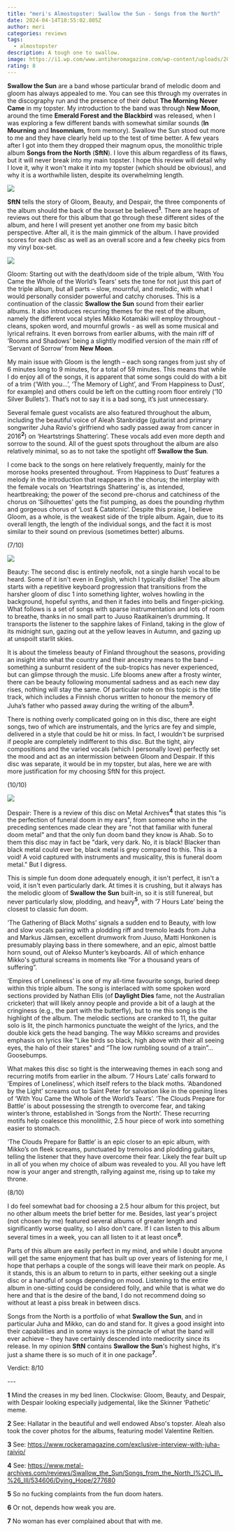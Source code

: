 ```yaml
---
title: "meri's Almostopster: Swallow the Sun - Songs from the North"
date: 2024-04-14T18:55:02.805Z
author: meri
categories: reviews
tags:
  - almostopster
description: A tough one to swallow.
image: https://i1.wp.com/www.antiheromagazine.com/wp-content/uploads/2015/12/Swallow-The-Sun-Songs-From-The-North-I-II-III-1.jpg
rating: 8
---
```

<!--StartFragment-->

**Swallow the Sun** are a band whose particular brand of melodic doom and gloom has always appealed to me. You can see this through my overrates in the discography run and the presence of their debut **The Morning Never Came** in my topster. My introduction to the band was through **New Moon**, around the time **Emerald Forest and the Blackbird** was released, when I was exploring a few different bands with somewhat similar sounds (**In Mourning** and **Insomnium**, from memory). Swallow the Sun stood out more to me and they have clearly held up to the test of time better. A few years after I got into them they dropped their magnum opus, the monolithic triple album **Songs from the North** (**SftN**). I love this album regardless of its flaws, but it will never break into my main topster. I hope this review will detail why I love it, why it won't make it into my topster (which should be obvious), and why it is a worthwhile listen, despite its overwhelming length.



![](https://lh7-us.googleusercontent.com/3n7gR1fBHp37PBGErDkn7DoMCjEtAzW8Jn9vjzMFx49zSG2oNdae8YSSNVPeB5Q53NKsYWLAJnh3DCKcpUNVeTsqlv-SnQ48G7-tu8mQr6OZxPmbOEvOPp2n_I64gZk4Eo3CZrWflxqb2rrVkhOVyg)



**SftN** tells the story of Gloom, Beauty, and Despair, the three components of the album should the back of the boxset be believed<sup>**1**</sup>. There are heaps of reviews out there for this album that go through these different sides of the album, and here I will present yet another one from my basic bitch perspective. After all, it is the main gimmick of the album. I have provided scores for each disc as well as an overall score and a few cheeky pics from my vinyl box-set.



![](https://lh7-us.googleusercontent.com/pubjXoc7ne1qJXkLElceJ8YlmyNIcfWnWDn22jvghxhnXC2lHX7XbnTDuXqiul0XSUOhpGAE2KOc_jvewdB4o02ry__-AkOJ3ptKtMWLtdjDuIiv66tHAAOCBp6P0jXO9Z1DA6HoKAV4U5P-Oh-6iA)



Gloom: Starting out with the death/doom side of the triple album, ‘With You Came the Whole of the World’s Tears’ sets the tone for not just this part of the triple album, but all parts – slow, mournful, and melodic, with what I would personally consider powerful and catchy choruses. This is a continuation of the classic **Swallow the Sun** sound from their earlier albums. It also introduces recurring themes for the rest of the album, namely the different vocal styles Mikko Kotamäki will employ throughout - cleans, spoken word, and mournful growls - as well as some musical and lyrical refrains. It even borrows from earlier albums, with the main riff of ‘Rooms and Shadows’ being a slightly modified version of the main riff of ‘Servant of Sorrow’ from **New Moon**.



My main issue with Gloom is the length – each song ranges from just shy of 6 minutes long to 9 minutes, for a total of 59 minutes. This means that while I do enjoy all of the songs, it is apparent that some songs could do with a bit of a trim (‘With you...’, ‘The Memory of Light’, and ‘From Happiness to Dust’, for example) and others could be left on the cutting room floor entirely (‘10 Silver Bullets’). That’s not to say it is a bad song, it’s just unnecessary.



Several female guest vocalists are also featured throughout the album, including the beautiful voice of Aleah Stanbridge (guitarist and primary songwriter Juha Ravio's girlfriend who sadly passed away from cancer in 2016<sup>**2**</sup>) on ‘Heartstrings Shattering’. These vocals add even more depth and sorrow to the sound. All of the guest spots throughout the album are also relatively minimal, so as to not take the spotlight off **Swallow the Sun**.



I come back to the songs on here relatively frequently, mainly for the morose hooks presented throughout. ‘From Happiness to Dust’ features a melody in the introduction that reappears in the chorus; the interplay with the female vocals on ‘Heartstrings Shattering’ is, as intended, heartbreaking; the power of the second pre-chorus and catchiness of the chorus on ‘Silhouettes’ gets the fist pumping, as does the pounding rhythm and gorgeous chorus of ‘Lost & Catatonic’. Despite this praise, I believe Gloom, as a whole, is the weakest side of the triple album. Again, due to its overall length, the length of the individual songs, and the fact it is most similar to their sound on previous (sometimes better) albums.

(7/10)



![](https://lh7-us.googleusercontent.com/90OwGRXOFKKeK7BXBRkNgQt0xodmpoOIuv2DqhxpYwCrVvCOYB3CWRyWPQBZzQrorJOawHUwf0CACZvAyLBTQw1-gwyVQNLFNqvN2GvNNYnT4CPG2wLq9RDKgUHmmJMhzAMgilZRPtqq7oSDpzL_bg)



Beauty: The second disc is entirely neofolk, not a single harsh vocal to be heard. Some of it isn't even in English, which I typically dislike! The album starts with a repetitive keyboard progression that transitions from the harsher gloom of disc 1 into something lighter, wolves howling in the background, hopeful synths, and then it fades into bells and finger-picking. What follows is a set of songs with sparse instrumentation and lots of room to breathe, thanks in no small part to Juuso Raatikainen’s drumming. It transports the listener to the sapphire lakes of Finland, taking in the glow of its midnight sun, gazing out at the yellow leaves in Autumn, and gazing up at unspoilt starlit skies.



It is about the timeless beauty of Finland throughout the seasons, providing an insight into what the country and their ancestry means to the band – something a sunburnt resident of the sub-tropics has never experienced, but can glimpse through the music. Life blooms anew after a frosty winter, there can be beauty following monumental sadness and as each new day rises, nothing will stay the same. Of particular note on this topic is the title track, which includes a Finnish chorus written to honour the memory of Juha’s father who passed away during the writing of the album<sup>**3**</sup>.



There is nothing overly complicated going on in this disc, there are eight songs, two of which are instrumentals, and the lyrics are fey and simple, delivered in a style that could be hit or miss. In fact, I wouldn't be surprised if people are completely indifferent to this disc. But the tight, airy compositions and the varied vocals (which I personally love) perfectly set the mood and act as an intermission between Gloom and Despair. If this disc was separate, it would be in my topster, but alas, here we are with more justification for my choosing SftN for this project.

(10/10)



![](https://lh7-us.googleusercontent.com/mmbu7-A2dGN37DID7ukKJ1VQSx3ItFV-xm_xyNpejcgaagQxkgvbugfvfFzELPdJ92FlZR50L7uWsO-y33nipD_zgaZGRKlTpu4HHKZs6M05Mikj7bBxHsbrvSssLdki_MjJaMP3kAHbHVH6gUpLuQ)



Despair: There is a review of this disc on Metal Archives<sup>**4**</sup> that states this "is the perfection of funeral doom in my ears", from someone who in the preceding sentences made clear they are "not that familiar with funeral doom metal" and that the only fun doom band they know is Ahab. So to them this disc may in fact be "dark, very dark. No, it is black! Blacker than black metal could ever be, black metal is grey compared to this. This is a void! A void captured with instruments and musicality, this is funeral doom metal." But I digress.



This is simple fun doom done adequately enough, it isn't perfect, it isn't a void, it isn't even particularly dark. At times it is crushing, but it always has the melodic gloom of **Swallow the Sun** built-in, so it is still funereal, but never particularly slow, plodding, and heavy<sup>**5**</sup>, with ‘7 Hours Late’ being the closest to classic fun doom.



‘The Gathering of Black Moths’ signals a sudden end to Beauty, with low and slow vocals pairing with a plodding riff and tremolo leads from Juha and Markus Jämsen, excellent drumwork from Juuso, Matti Honkonen is presumably playing bass in there somewhere, and an epic, almost battle horn sound, out of Alekso Munter’s keyboards. All of which enhance Mikko's guttural screams in moments like “For a thousand years of suffering”.



‘Empires of Loneliness’ is one of my all-time favourite songs, buried deep within this triple album. The song is interlaced with some spoken word sections provided by Nathan Ellis (of **Daylight Dies** fame, not the Australian cricketer) that will likely annoy people and provide a bit of a laugh at the cringiness (e.g., the part with the butterfly), but to me this song is the highlight of the album. The melodic sections are cranked to 11, the guitar solo is lit, the pinch harmonics punctuate the weight of the lyrics, and the double kick gets the head banging. The way Mikko screams and provides emphasis on lyrics like "Like birds so black, high above with their all seeing eyes, the halo of their stares" and “The low rumbling sound of a train”... Goosebumps.



What makes this disc so tight is the interweaving themes in each song and recurring motifs from earlier in the album. ‘7 Hours Late’ calls forward to ‘Empires of Loneliness’, which itself refers to the black moths. ‘Abandoned by the Light’ screams out to Saint Peter for salvation like in the opening lines of ‘With You Came the Whole of the World’s Tears’. ‘The Clouds Prepare for Battle’ is about possessing the strength to overcome fear, and taking winter’s throne, established in ‘Songs from the North’. These recurring motifs help coalesce this monolithic, 2.5 hour piece of work into something easier to stomach.



‘The Clouds Prepare for Battle’ is an epic closer to an epic album, with Mikko’s on fleek screams, punctuated by tremolos and plodding guitars, telling the listener that they have overcome their fear. Likely the fear built up in all of you when my choice of album was revealed to you. All you have left now is your anger and strength, rallying against me, rising up to take my throne.

(8/10)



I do feel somewhat bad for choosing a 2.5 hour album for this project, but no other album meets the brief better for me. Besides, last year's project (not chosen by me) featured several albums of greater length and significantly worse quality, so I also don't care. If I can listen to this album several times in a week, you can all listen to it at least once<sup>**6**</sup>.



Parts of this album are easily perfect in my mind, and while I doubt anyone will get the same enjoyment that has built up over years of listening for me, I hope that perhaps a couple of the songs will leave their mark on people. As it stands, this is an album to return to in parts, either seeking out a single disc or a handful of songs depending on mood. Listening to the entire album in one-sitting could be considered folly, and while that is what we do here and that is the desire of the band, I do not recommend doing so without at least a piss break in between discs.



Songs from the North is a portfolio of what **Swallow the Sun**, and in particular Juha and Mikko, can do and stand for. It gives a good insight into their capabilities and in some ways is the pinnacle of what the band will ever achieve – they have certainly descended into mediocrity since its release. In my opinion **SftN** contains **Swallow the Sun**'s highest highs, it's just a shame there is so much of it in one package<sup>**7**</sup>.



Verdict: 8/10



\---



**1** Mind the creases in my bed linen. Clockwise: Gloom, Beauty, and Despair, with Despair looking especially judgemental, like the Skinner ‘Pathetic’ meme.

**2** See: Hallatar in the beautiful and well endowed Abso's topster. Aleah also took the cover photos for the albums, featuring model Valentine Reltien.

**3** See: https://www.rockeramagazine.com/exclusive-interview-with-juha-raivio/

**4** See: https://www.metal-archives.com/reviews/Swallow_the_Sun/Songs_from_the_North_I%2C\_II\_%26_III/534606/Dying_Hope/277680

**5** So no fucking complaints from the fun doom haters.

**6** Or not, depends how weak you are.

**7** No woman has ever complained about that with me.

<!--EndFragment-->